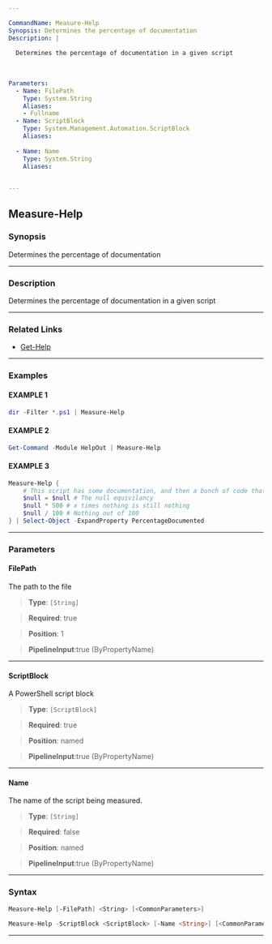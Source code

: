 ```yaml
---

CommandName: Measure-Help
Synopsis: Determines the percentage of documentation
Description: |
  
  Determines the percentage of documentation in a given script
  
  
  
Parameters: 
  - Name: FilePath
    Type: System.String
    Aliases: 
    - Fullname
  - Name: ScriptBlock
    Type: System.Management.Automation.ScriptBlock
    Aliases: 
    
  - Name: Name
    Type: System.String
    Aliases: 
    

---
```

Measure-Help
------------
### Synopsis
Determines the percentage of documentation

---
### Description

Determines the percentage of documentation in a given script

---
### Related Links
* [Get-Help](https://docs.microsoft.com/powershell/module/Microsoft.PowerShell.Core/Get-Help)



---
### Examples
#### EXAMPLE 1
```PowerShell
dir -Filter *.ps1 | Measure-Help
```

#### EXAMPLE 2
```PowerShell
Get-Command -Module HelpOut | Measure-Help
```

#### EXAMPLE 3
```PowerShell
Measure-Help {
    # This script has some documentation, and then a bunch of code that literally does nothing
    $null = $null # The null equivilancy 
    $null * 500 # x times nothing is still nothing
    $null / 100 # Nothing out of 100             
} | Select-Object -ExpandProperty PercentageDocumented
```

---
### Parameters
#### **FilePath**

The path to the file



> **Type**: ```[String]```

> **Required**: true

> **Position**: 1

> **PipelineInput**:true (ByPropertyName)



---
#### **ScriptBlock**

A PowerShell script block



> **Type**: ```[ScriptBlock]```

> **Required**: true

> **Position**: named

> **PipelineInput**:true (ByPropertyName)



---
#### **Name**

The name of the script being measured.



> **Type**: ```[String]```

> **Required**: false

> **Position**: named

> **PipelineInput**:true (ByPropertyName)



---
### Syntax
```PowerShell
Measure-Help [-FilePath] <String> [<CommonParameters>]
```
```PowerShell
Measure-Help -ScriptBlock <ScriptBlock> [-Name <String>] [<CommonParameters>]
```
---
